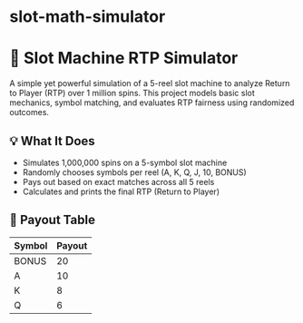 # slot-math-simulator
# 🎰 Slot Machine RTP Simulator

A simple yet powerful simulation of a 5-reel slot machine to analyze Return to Player (RTP) over 1 million spins. This project models basic slot mechanics, symbol matching, and evaluates RTP fairness using randomized outcomes.

## 💡 What It Does

- Simulates 1,000,000 spins on a 5-symbol slot machine
- Randomly chooses symbols per reel (A, K, Q, J, 10, BONUS)
- Pays out based on exact matches across all 5 reels
- Calculates and prints the final RTP (Return to Player)

## 🔢 Payout Table

| Symbol | Payout |
|--------|--------|
| BONUS  | 20     |
| A      | 10     |
| K      | 8      |
| Q      | 6
